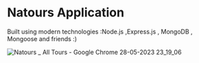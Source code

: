# Natours Application

Built using modern technologies :Node.js ,Express.js , MongoDB , Mongoose and friends :)



![Natours _ All Tours - Google Chrome 28-05-2023 23_19_06](https://github.com/ajita0303/Natours-Travel-Website/assets/84762177/50624006-5a78-4c5e-a7a1-7fdee7dbcb10)


